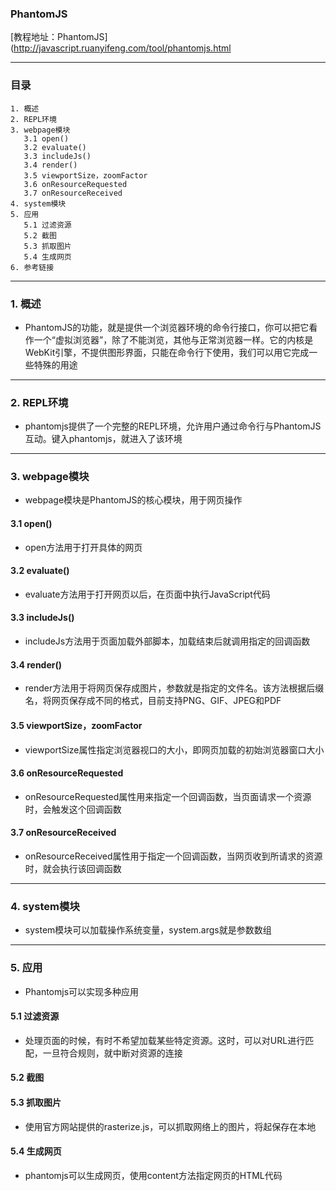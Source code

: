 ### PhantomJS
[教程地址：PhantomJS](http://javascript.ruanyifeng.com/tool/phantomjs.html

---
### 目录
```
1. 概述
2. REPL环境
3. webpage模块
   3.1 open()
   3.2 evaluate()
   3.3 includeJs()
   3.4 render()
   3.5 viewportSize，zoomFactor
   3.6 onResourceRequested
   3.7 onResourceReceived
4. system模块
5. 应用
   5.1 过滤资源
   5.2 截图
   5.3 抓取图片
   5.4 生成网页
6. 参考链接
```

---
### 1. 概述
- PhantomJS的功能，就是提供一个浏览器环境的命令行接口，你可以把它看作一个“虚拟浏览器”，除了不能浏览，其他与正常浏览器一样。它的内核是WebKit引擎，不提供图形界面，只能在命令行下使用，我们可以用它完成一些特殊的用途

---
### 2. REPL环境
- phantomjs提供了一个完整的REPL环境，允许用户通过命令行与PhantomJS互动。键入phantomjs，就进入了该环境

---
### 3. webpage模块
- webpage模块是PhantomJS的核心模块，用于网页操作

#### 3.1 open()
- open方法用于打开具体的网页

#### 3.2 evaluate()
- evaluate方法用于打开网页以后，在页面中执行JavaScript代码

#### 3.3 includeJs()
- includeJs方法用于页面加载外部脚本，加载结束后就调用指定的回调函数

#### 3.4 render()
- render方法用于将网页保存成图片，参数就是指定的文件名。该方法根据后缀名，将网页保存成不同的格式，目前支持PNG、GIF、JPEG和PDF

#### 3.5 viewportSize，zoomFactor
- viewportSize属性指定浏览器视口的大小，即网页加载的初始浏览器窗口大小

#### 3.6 onResourceRequested
- onResourceRequested属性用来指定一个回调函数，当页面请求一个资源时，会触发这个回调函数

#### 3.7 onResourceReceived
- onResourceReceived属性用于指定一个回调函数，当网页收到所请求的资源时，就会执行该回调函数


---
### 4. system模块
- system模块可以加载操作系统变量，system.args就是参数数组

---
### 5. 应用
- Phantomjs可以实现多种应用

#### 5.1 过滤资源
- 处理页面的时候，有时不希望加载某些特定资源。这时，可以对URL进行匹配，一旦符合规则，就中断对资源的连接

#### 5.2 截图

#### 5.3 抓取图片
- 使用官方网站提供的rasterize.js，可以抓取网络上的图片，将起保存在本地

#### 5.4 生成网页
- phantomjs可以生成网页，使用content方法指定网页的HTML代码
